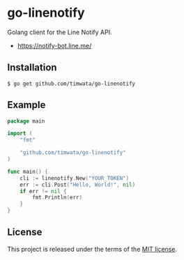 # go-linenotify

Golang client for the Line Notify API.

- https://notify-bot.line.me/

## Installation

```
$ go get github.com/timwata/go-linenotify
```

## Example

```go
package main

import (
    "fmt"

    "github.com/timwata/go-linenotify"  
)

func main() {
    cli := linenotify.New("YOUR_TOKEN")
    err := cli.Post("Hello, World!", nil)
	if err != nil {
		fmt.Println(err)
	}
}
```

## License

This project is released under the terms of the [MIT license](http://en.wikipedia.org/wiki/MIT_License).
